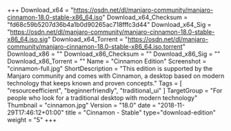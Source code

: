 +++
Download_x64 = "https://osdn.net/dl/manjaro-community/manjaro-cinnamon-18.0-stable-x86_64.iso"
Download_x64_Checksum = "fd68c59b5207d36b4a1b0d90265ac718fffc3d44"
Download_x64_Sig = "https://osdn.net/dl/manjaro-community/manjaro-cinnamon-18.0-stable-x86_64.iso.sig"
Download_x64_Torrent = "https://osdn.net/dl/manjaro-community/manjaro-cinnamon-18.0-stable-x86_64.iso.torrent"
Download_x86 = ""
Download_x86_Checksum = ""
Download_x86_Sig = ""
Download_x86_Torrent = ""
Name = "Cinnamon Edition"
Screenshot = "cinnamon-full.jpg"
ShortDescription = "This edition is supported by the Manjaro community and comes with Cinnamon, a desktop based on modern technology that keeps known and proven concepts."
Tags = [ "resourceefficient", "beginnerfriendly", "traditional_ui" ]
TargetGroup = "For people who look for a traditional desktop with modern technology"
Thumbnail = "cinnamon.jpg"
Version = "18.0"
date = "2018-11-29T17:46:12+01:00"
title = "Cinnamon - Stable"
type="download-edition"
weight = "5"
+++

